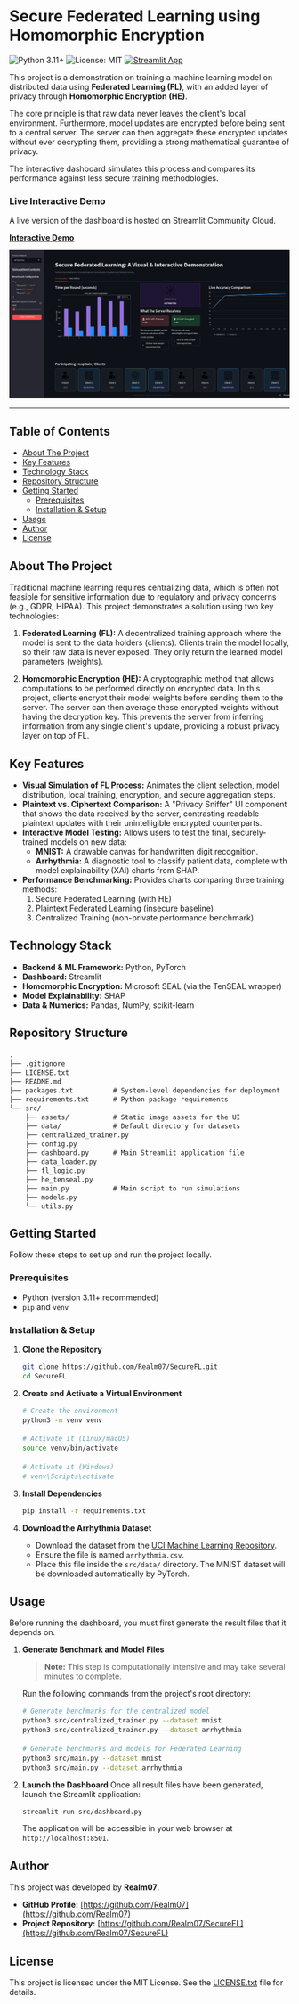 # Secure Federated Learning using Homomorphic Encryption

![Python 3.11+](https://img.shields.io/badge/python-3.11+-blue.svg)
![License: MIT](https://img.shields.io/badge/License-MIT-yellow.svg)
<a href="https://securefl.streamlit.app/" target="_blank"><img src="https://static.streamlit.io/badges/streamlit_badge_black_white.svg" alt="Streamlit App"></a>

This project is a demonstration on training a machine learning model on distributed data using **Federated Learning (FL)**, with an added layer of privacy through **Homomorphic Encryption (HE)**.

The core principle is that raw data never leaves the client's local environment. Furthermore, model updates are encrypted before being sent to a central server. The server can then aggregate these encrypted updates without ever decrypting them, providing a strong mathematical guarantee of privacy.

The interactive dashboard simulates this process and compares its performance against less secure training methodologies.

### Live Interactive Demo

A live version of the dashboard is hosted on Streamlit Community Cloud.

**[Interactive Demo](https://securefl.streamlit.app/)**

![Dashboard Demo](src/assets/demo.png)

---

## Table of Contents

- [About The Project](#about-the-project)
- [Key Features](#key-features)
- [Technology Stack](#technology-stack)
- [Repository Structure](#repository-structure)
- [Getting Started](#getting-started)
  - [Prerequisites](#prerequisites)
  - [Installation & Setup](#installation--setup)
- [Usage](#usage)
- [Author](#author)
- [License](#license)

## About The Project

Traditional machine learning requires centralizing data, which is often not feasible for sensitive information due to regulatory and privacy concerns (e.g., GDPR, HIPAA). This project demonstrates a solution using two key technologies:

1.  **Federated Learning (FL):** A decentralized training approach where the model is sent to the data holders (clients). Clients train the model locally, so their raw data is never exposed. They only return the learned model parameters (weights).

2.  **Homomorphic Encryption (HE):** A cryptographic method that allows computations to be performed directly on encrypted data. In this project, clients encrypt their model weights before sending them to the server. The server can then average these encrypted weights without having the decryption key. This prevents the server from inferring information from any single client's update, providing a robust privacy layer on top of FL.

## Key Features

-   **Visual Simulation of FL Process:** Animates the client selection, model distribution, local training, encryption, and secure aggregation steps.
-   **Plaintext vs. Ciphertext Comparison:** A "Privacy Sniffer" UI component that shows the data received by the server, contrasting readable plaintext updates with their unintelligible encrypted counterparts.
-   **Interactive Model Testing:** Allows users to test the final, securely-trained models on new data:
    -   **MNIST:** A drawable canvas for handwritten digit recognition.
    -   **Arrhythmia:** A diagnostic tool to classify patient data, complete with model explainability (XAI) charts from SHAP.
-   **Performance Benchmarking:** Provides charts comparing three training methods:
    1.  Secure Federated Learning (with HE)
    2.  Plaintext Federated Learning (insecure baseline)
    3.  Centralized Training (non-private performance benchmark)

## Technology Stack

-   **Backend & ML Framework:** Python, PyTorch
-   **Dashboard:** Streamlit
-   **Homomorphic Encryption:** Microsoft SEAL (via the TenSEAL wrapper)
-   **Model Explainability:** SHAP
-   **Data & Numerics:** Pandas, NumPy, scikit-learn

## Repository Structure

```
.
├── .gitignore
├── LICENSE.txt
├── README.md
├── packages.txt          # System-level dependencies for deployment
├── requirements.txt      # Python package requirements
└── src/
    ├── assets/           # Static image assets for the UI
    ├── data/             # Default directory for datasets
    ├── centralized_trainer.py
    ├── config.py
    ├── dashboard.py      # Main Streamlit application file
    ├── data_loader.py
    ├── fl_logic.py
    ├── he_tenseal.py
    ├── main.py           # Main script to run simulations
    ├── models.py
    └── utils.py
```

## Getting Started

Follow these steps to set up and run the project locally.

### Prerequisites

-   Python (version 3.11+ recommended)
-   `pip` and `venv`

### Installation & Setup

1.  **Clone the Repository**
    ```bash
    git clone https://github.com/Realm07/SecureFL.git
    cd SecureFL
    ```

2.  **Create and Activate a Virtual Environment**
    ```bash
    # Create the environment
    python3 -m venv venv

    # Activate it (Linux/macOS)
    source venv/bin/activate

    # Activate it (Windows)
    # venv\Scripts\activate
    ```

3.  **Install Dependencies**
    ```bash
    pip install -r requirements.txt
    ```

4.  **Download the Arrhythmia Dataset**
    -   Download the dataset from the [UCI Machine Learning Repository](https://archive.ics.uci.edu/dataset/5/arrhythmia).
    -   Ensure the file is named `arrhythmia.csv`.
    -   Place this file inside the `src/data/` directory. The MNIST dataset will be downloaded automatically by PyTorch.

## Usage

Before running the dashboard, you must first generate the result files that it depends on.

1.  **Generate Benchmark and Model Files**
    
    > **Note:** This step is computationally intensive and may take several minutes to complete.

    Run the following commands from the project's root directory:
    ```bash
    # Generate benchmarks for the centralized model
    python3 src/centralized_trainer.py --dataset mnist
    python3 src/centralized_trainer.py --dataset arrhythmia

    # Generate benchmarks and models for Federated Learning
    python3 src/main.py --dataset mnist
    python3 src/main.py --dataset arrhythmia
    ```

2.  **Launch the Dashboard**
    Once all result files have been generated, launch the Streamlit application:
    ```bash
    streamlit run src/dashboard.py
    ```
    The application will be accessible in your web browser at `http://localhost:8501`.

## Author

This project was developed by **Realm07**.

-   **GitHub Profile:** [https://github.com/Realm07](https://github.com/Realm07)
-   **Project Repository:** [https://github.com/Realm07/SecureFL](https://github.com/Realm07/SecureFL)

## License

This project is licensed under the MIT License. See the [LICENSE.txt](LICENSE.txt) file for details.
